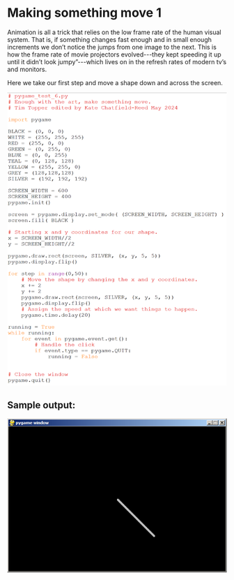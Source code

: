 # Making something move 1

Animation is all a trick that relies on the low frame rate of the human
visual system. That is, if something changes fast enough and in small
enough increments we don’t notice the jumps from one image to the next.
This is how the frame rate of movie projectors evolved---they kept
speeding it up until it didn’t look jumpy”---which lives on in the
refresh rates of modern tv’s and monitors.

Here we take our first step and move a shape down and across the screen.

![Image of pygame_test_6.py source code.](02_pygame_test_6.py.png)

## Sample output:

![Sample output.](02_pygame_test_6.py.output.png)
